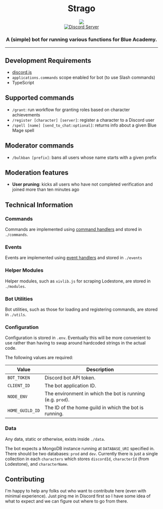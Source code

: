 <h1 align="center">Strago</h1>
<p align="center">
<img src="https://static.wikia.nocookie.net/finalfantasy/images/4/40/FFVI_Strago_Magus_Menu_iOS.png/revision/latest?cb=20140219011107"></br>
<a href="https://discord.gg/blueacademy"><img alt="Discord Server" src="https://img.shields.io/badge/Discord-7289DA?style=for-the-badge&logo=discord&logoColor=white"></a>
</p>
<h3 align="center">A (simple) bot for running various functions for Blue Academy.</h3>

---

## Development Requirements
- [discord.js](https://github.com/discordjs/discord.js)
- `applications.commands` scope enabled for bot (to use Slash commands)
- TypeScript

## Supported commands
- `/grant`: run workflow for granting roles based on character achievements
- `/register [character] [server]`: register a character to a Discord user
- `/spell [name] [send_to_chat:optional]`: returns info about a given Blue Mage spell

## Moderator commands
- `/bulkban [prefix]`: bans all users whose name starts with a given prefix

## Moderation features
- **User pruning**: kicks all users who have not completed verification and joined more than ten minutes ago

## Technical Information

### Commands
Commands are implemented using [command handlers](https://discordjs.guide/creating-your-bot/command-handling.html) and stored in `./commands`.

### Events
Events are implemented using [event handlers](https://discordjs.guide/creating-your-bot/event-handling.html) and stored in `./events`

### Helper Modules
Helper modules, such as `xivlib.js` for scraping Lodestone, are stored in `./modules`.

### Bot Utilities
Bot utilities, such as those for loading and registering commands, are stored in `./utils`.

### Configuration
Configuration is stored in `.env`. Eventually this will be more convenient to use rather than having to swap around hardcoded strings in the actual code.

The following values are required:

|Value          |Description|
|---------------|----------------------------------------------------------|
|`BOT_TOKEN`    |Discord bot API token.                                    |
|`CLIENT_ID`    |The bot application ID.                                   |
|`NODE_ENV`     |The environment in which the bot is running (e.g. `prod`).|
|`HOME_GUILD_ID`|The ID of the home guild in which the bot is running.     |

### Data
Any data, static or otherwise, exists inside `./data`.

The bot expects a MongoDB instance running at `DATABASE_URI` specified in. There should be two databases: `prod` and `dev`. Currently there is just a single collection in each `characters` which stores `discordId`, `characterId` (from Lodestone), and `characterName`.

## Contributing
I'm happy to help any folks out who want to contribute here (even with minimal experience). Just ping me in Discord first so I have some idea of what to expect and we can figure out where to go from there.
